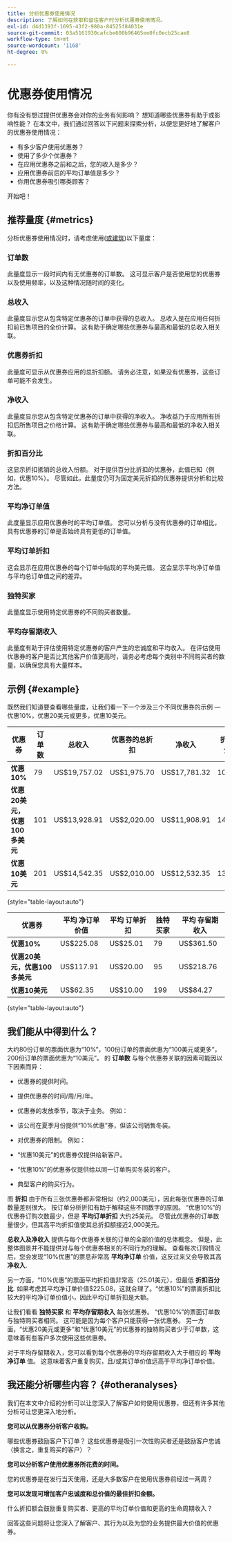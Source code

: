```yaml
---
title: 分析优惠券使用情况
description: 了解如何在获取和留住客户时分析优惠券使用情况。
exl-id: d4d1393f-1695-43f2-980a-84525f84031e
source-git-commit: 03a5161930cafcbe600b96465ee0fc0ecb25cae8
workflow-type: tm+mt
source-wordcount: '1168'
ht-degree: 0%

---
```


# 优惠券使用情况

你有没有想过提供优惠券会对你的业务有何影响？ 想知道哪些优惠券有助于或影响性能？ 在本文中，我们通过回答以下问题来探索分析，以便您更好地了解客户的优惠券使用情况：

* 有多少客户使用优惠券？
* 使用了多少个优惠券？
* 在应用优惠券之前和之后，您的收入是多少？
* 应用优惠券前后的平均订单值是多少？
* 你用优惠券吸引哪类顾客？

开始吧！

## 推荐量度 {#metrics}

分析优惠券使用情况时，请考虑使用([或建筑](../../data-user/reports/ess-manage-data-metrics.md))以下量度：

### 订单数

此量度显示一段时间内有无优惠券的订单数。 这可显示客户是否使用您的优惠券以及使用频率，以及这种情况随时间的变化。

### 总收入

此量度显示您从包含特定优惠券的订单中获得的总收入。 总收入是在应用任何折扣前已售项目的全价计算。 这有助于确定哪些优惠券与最高和最低的总收入相关联。

### 优惠券折扣

此量度可显示从优惠券应用的总折扣额。 请务必注意，如果没有优惠券，这些订单可能不会发生。

### 净收入

此量度显示您从包含特定优惠券的订单中获得的净收入。 净收益乃于应用所有折扣后所售项目之价格计算。 这有助于确定哪些优惠券与最高和最低的净收入相关联。

### 折扣百分比

这显示折扣抵销的总收入份额。 对于提供百分比折扣的优惠券，此值已知（例如，优惠10%）。 尽管如此，此量度仍可为固定美元折扣的优惠券提供分析和比较方法。

### 平均净订单值

此度量显示应用优惠券时的平均订单值。 您可以分析与没有优惠券的订单相比，具有优惠券的订单是否始终具有更低的订单值。

### 平均订单折扣

这会显示在应用优惠券的每个订单中贴现的平均美元值。 这会显示平均净订单值与平均总订单值之间的差异。

### 独特买家

此量度显示使用特定优惠券的不同购买者数量。

### 平均存留期收入

此量度有助于评估使用特定优惠券的客户产生的忠诚度和平均收入。 在评估使用优惠券的客户是否比其他客户价值更高时，请务必考虑每个类别中不同购买者的数量，以确保您具有大量样本。

## 示例 {#example}

既然我们知道要查看哪些量度，让我们看一下一个涉及三个不同优惠券的示例 — 优惠10%，优惠20美元或更多，优惠10美元。

| **优惠券** | **订单数** | **总收入** | **优惠券的总折扣** | **净收入** | **折扣百分比** |
|-----|-----|-----|-----|-----|-----|
| **优惠10%** | 79 | US$19,757.02 | US$1,975.70 | US$17,781.32 | 10.00% |
| **优惠20美元，优惠100多美元** | 101 | US$13,928.91 | US$2,020.00 | US$11,908.91 | 14.50% |
| **优惠10美元** | 201 | US$14,542.35 | US$2,010.00 | US$12,532.35 | 13.82% |

{style=&quot;table-layout:auto&quot;}


| **优惠券** | **平均 净订单价值** | **平均 订单折扣** | **独特买家** | **平均 存留期收入** |
|-----|-----|-----|-----|-----|
| **优惠10%** | US$225.08 | US$25.01 | 79 | US$361.50 |
| **优惠20美元，优惠100多美元** | US$117.91 | US$20.00 | 95 | US$218.76 |
| **优惠10美元** | US$62.35 | US$10.00 | 199 | US$84.27 |

{style=&quot;table-layout:auto&quot;}

## 我们能从中得到什么？

大约80份订单的票面优惠为“10%”，100份订单的票面优惠为“100美元或更多”，200份订单的票面优惠为“10美元”。 的 **订单数** 与每个优惠券关联的因素可能因以下因素而异：

* 优惠券的提供时间。
* 提供优惠券的时间/周/月/年。
* 优惠券的发放季节，取决于业务。 例如：
* 该公司在夏季月份提供“10%优惠”券，但该公司销售冬装。

* 对优惠券的限制。 例如：
* “优惠10美元”的优惠券仅提供给新客户。
* “优惠10%”的优惠券仅提供给以同一订单购买冬装的客户。

* 典型客户的购买行为。

而 **折扣** 由于所有三张优惠券都非常相似（约2,000美元），因此每张优惠券的订单数量差别很大。 按订单分析折扣有助于解释这些不同数字的原因。 “优惠10%”的优惠券订购次数最少，但是 **平均订单折扣** 大约25美元。 尽管此优惠券的订单数量很少，但其高平均折扣值使其总折扣额接近2,000美元。

**总收入及净收入** 提供与每个优惠券关联的订单的全部价值的总体概念。 但是，此整体图景并不能提供对与每个优惠券相关的不同行为的理解。 查看每次订购情况后，您会发现“10%优惠”的票息非常高 **平均净订单** 价值，这反过来又会导致其高 **净收入**.

另一方面，“10%优惠”的票面平均折扣值非常高（25.01美元），但最低 **折扣百分比**. 如果考虑其平均净订单价值$225.08，这就合理了。“优惠10%”的票面折扣比较大的平均净订单价值小，因此平均订单折扣是大额。

让我们看看 **独特买家** 和 **平均存留期收入** 每张优惠券。 “优惠10%”的票面订单数与独特购买者相同。 这可能是因为每个客户只能获得一张优惠券。 另一方面，“优惠20美元或更多”和“优惠10美元”的优惠券的独特购买者少于订单数，这意味着有些客户多次使用这些优惠券。

对于平均存留期收入，您可以看到每个优惠券的平均存留期收入大于相应的 **平均净订单** 值。 这意味着客户重复购买，且/或其订单价值远高于平均净订单价值。

## 我还能分析哪些内容？ {#otheranalyses}

我们在本文中介绍的分析可以让您深入了解客户如何使用优惠券，但还有许多其他分析可让您更深入地分析。

**您可以从优惠券分析客户收购。**

哪些优惠券鼓励客户下订单？ 这些优惠券是吸引一次性购买者还是鼓励客户忠诚（换言之，重复购买的客户）？

**您可以分析客户使用优惠券所花费的时间。**

您的优惠券是在发行当天使用，还是大多数客户在使用优惠券前经过一两周？

**您可以发现可增加客户忠诚度和总价值的最佳折扣金额。**

什么折扣额会鼓励重复购买者、更高的平均订单价值和更高的生命周期收入？

回答这些问题将让您深入了解客户、其行为以及为您的业务提供最大价值的优惠券。
